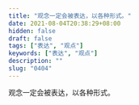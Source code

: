 ```yaml
---
title: "观念一定会被表达，以各种形式。"
date: 2021-08-04T20:38:29+08:00
hidden: false
draft: false
tags: ["表达", "观点"]
keywords: ["表达", "观点"]
description: ""
slug: "0404"
---
```


观念一定会被表达，以各种形式。